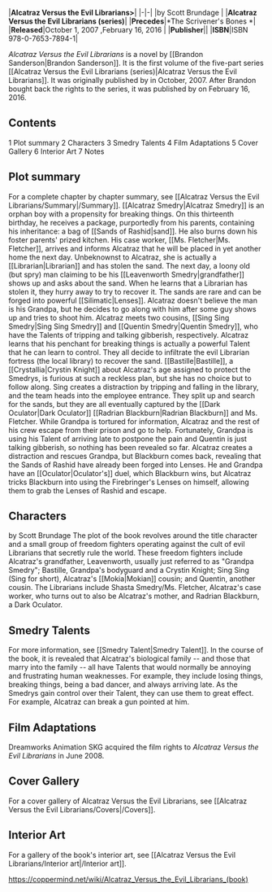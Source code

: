 |**Alcatraz Versus the Evil Librarians>**|
|-|-|
|by  Scott Brundage |
|**Alcatraz Versus the Evil Librarians (series)**|
|**Precedes**|*The Scrivener's Bones *|
|**Released**|October 1, 2007 ,February 16, 2016 |
|**Publisher**||
|**ISBN**|ISBN 978-0-7653-7894-1|

*Alcatraz Versus the Evil Librarians* is a  novel by [[Brandon Sanderson\|Brandon Sanderson]]. It is the first volume of the five-part series [[Alcatraz Versus the Evil Librarians (series)\|Alcatraz Versus the Evil Librarians]]. It was originally published by  in October, 2007. After Brandon bought back the rights to the series, it was published by  on February 16, 2016.

## Contents

1 Plot summary
2 Characters
3 Smedry Talents
4 Film Adaptations
5 Cover Gallery
6 Interior Art
7 Notes


## Plot summary
For a complete chapter by chapter summary, see [[Alcatraz Versus the Evil Librarians/Summary\|/Summary]].
[[Alcatraz Smedry\|Alcatraz Smedry]] is an orphan boy with a propensity for breaking things. On this thirteenth birthday, he receives a package, purportedly from his parents, containing his inheritance: a bag of [[Sands of Rashid\|sand]]. He also burns down his foster parents' prized kitchen.
His case worker, [[Ms. Fletcher\|Ms. Fletcher]], arrives and informs Alcatraz that he will be placed in yet another home the next day. Unbeknownst to Alcatraz, she is actually a [[Librarian\|Librarian]] and has stolen the sand.
The next day, a loony old (but spry) man claiming to be his [[Leavenworth Smedry\|grandfather]] shows up and asks about the sand. When he learns that a Librarian has stolen it, they hurry away to try to recover it. The sands are rare and can be forged into powerful [[Silimatic\|Lenses]]. Alcatraz doesn't believe the man is his Grandpa, but he decides to go along with him after some guy shows up and tries to shoot him.
Alcatraz meets two cousins, [[Sing Sing Smedry\|Sing Sing Smedry]] and [[Quentin Smedry\|Quentin Smedry]], who have the Talents of tripping and talking gibberish, respectively. Alcatraz learns that his penchant for breaking things is actually a powerful Talent that he can learn to control. They all decide to infiltrate the evil Librarian fortress (the local library) to recover the sand. [[Bastille\|Bastille]], a [[Crystallia\|Crystin Knight]] about Alcatraz's age assigned to protect the Smedrys, is furious at such a reckless plan, but she has no choice but to follow along.
Sing creates a distraction by tripping and falling in the library, and the team heads into the employee entrance. They split up and search for the sands, but they are all eventually captured by the [[Dark Oculator\|Dark Oculator]] [[Radrian Blackburn\|Radrian Blackburn]] and Ms. Fletcher. While Grandpa is tortured for information, Alcatraz and the rest of his crew escape from their prison and go to help. Fortunately, Grandpa is using his Talent of arriving late to postpone the pain and Quentin is just talking gibberish, so nothing has been revealed so far.
Alcatraz creates a distraction and rescues Grandpa, but Blackburn comes back, revealing that the Sands of Rashid have already been forged into Lenses. He and Grandpa have an [[Oculator\|Oculator's]] duel, which Blackburn wins, but Alcatraz tricks Blackburn into using the Firebringer's Lenses on himself, allowing them to grab the Lenses of Rashid and escape.

## Characters
 by  Scott Brundage 
The plot of the book revolves around the title character and a small group of freedom fighters operating against the cult of evil Librarians that secretly rule the world. These freedom fighters include Alcatraz's grandfather, Leavenworth, usually just referred to as "Grandpa Smedry"; Bastille, Grandpa's bodyguard and a Crystin Knight; Sing Sing (Sing for short), Alcatraz's [[Mokia\|Mokian]] cousin; and Quentin, another cousin. The Librarians include Shasta Smedry/Ms. Fletcher, Alcatraz's case worker, who turns out to also be Alcatraz's mother, and Radrian Blackburn, a Dark Oculator.

## Smedry Talents
For more information, see [[Smedry Talent\|Smedry Talent]].
In the course of the book, it is revealed that Alcatraz's biological family -- and those that marry into the family -- all have Talents that would normally be annoying and frustrating human weaknesses. For example, they include losing things, breaking things, being a bad dancer, and always arriving late. As the Smedrys gain control over their Talent, they can use them to great effect. For example, Alcatraz can break a gun pointed at him.

## Film Adaptations
Dreamworks Animation SKG acquired the film rights to *Alcatraz Versus the Evil Librarians* in June 2008.

## Cover Gallery
For a cover gallery of Alcatraz Versus the Evil Librarians, see [[Alcatraz Versus the Evil Librarians/Covers\|/Covers]].
## Interior Art
For a gallery of the book's interior art, see [[Alcatraz Versus the Evil Librarians/Interior art\|/Interior art]].


https://coppermind.net/wiki/Alcatraz_Versus_the_Evil_Librarians_(book)